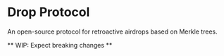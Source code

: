 # Drop Protocol
An open-source protocol for retroactive airdrops based on Merkle trees.  

** WIP: Expect breaking changes **
